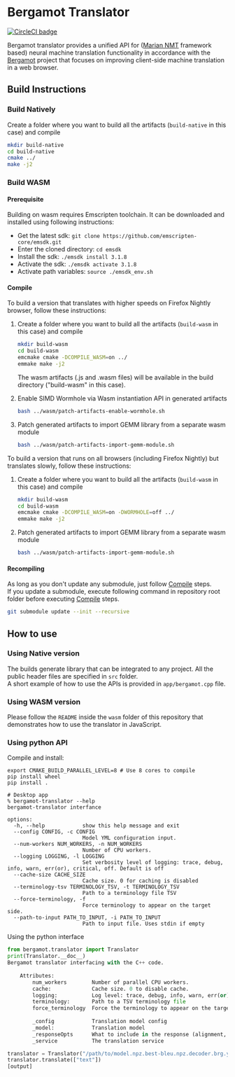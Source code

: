 # Bergamot Translator

[![CircleCI badge](https://img.shields.io/circleci/project/github/browsermt/bergamot-translator/main.svg?label=CircleCI)](https://circleci.com/gh/browsermt/bergamot-translator/)

Bergamot translator provides a unified API for ([Marian NMT](https://marian-nmt.github.io/) framework based) neural machine translation functionality in accordance with the [Bergamot](https://browser.mt/) project that focuses on improving client-side machine translation in a web browser.

## Build Instructions

### Build Natively
Create a folder where you want to build all the artifacts (`build-native` in this case) and compile

```bash
mkdir build-native
cd build-native
cmake ../
make -j2
```

### Build WASM
#### Prerequisite

Building on wasm requires Emscripten toolchain. It can be downloaded and installed using following instructions:

* Get the latest sdk: `git clone https://github.com/emscripten-core/emsdk.git`
* Enter the cloned directory: `cd emsdk`
* Install the sdk: `./emsdk install 3.1.8`
* Activate the sdk: `./emsdk activate 3.1.8`
* Activate path variables: `source ./emsdk_env.sh`

#### <a name="Compile"></a> Compile

To build a version that translates with higher speeds on Firefox Nightly browser, follow these instructions:

   1. Create a folder where you want to build all the artifacts (`build-wasm` in this case) and compile
       ```bash
       mkdir build-wasm
       cd build-wasm
       emcmake cmake -DCOMPILE_WASM=on ../
       emmake make -j2
       ```

       The wasm artifacts (.js and .wasm files) will be available in the build directory ("build-wasm" in this case).

   2. Enable SIMD Wormhole via Wasm instantiation API in generated artifacts
       ```bash
       bash ../wasm/patch-artifacts-enable-wormhole.sh
       ```

   3. Patch generated artifacts to import GEMM library from a separate wasm module
       ```bash
       bash ../wasm/patch-artifacts-import-gemm-module.sh
       ```

To build a version that runs on all browsers (including Firefox Nightly) but translates slowly, follow these instructions:

  1. Create a folder where you want to build all the artifacts (`build-wasm` in this case) and compile
      ```bash
      mkdir build-wasm
      cd build-wasm
      emcmake cmake -DCOMPILE_WASM=on -DWORMHOLE=off ../
      emmake make -j2
      ```

  2. Patch generated artifacts to import GEMM library from a separate wasm module
       ```bash
       bash ../wasm/patch-artifacts-import-gemm-module.sh
       ```

#### Recompiling
As long as you don't update any submodule, just follow [Compile](#Compile) steps.\
If you update a submodule, execute following command in repository root folder before executing
[Compile](#Compile) steps.
```bash
git submodule update --init --recursive
```


## How to use

### Using Native version

The builds generate library that can be integrated to any project. All the public header files are specified in `src` folder.\
A short example of how to use the APIs is provided in `app/bergamot.cpp` file.

### Using WASM version

Please follow the `README` inside the `wasm` folder of this repository that demonstrates how to use the translator in JavaScript.

### Using python API

Compile and install:
```
export CMAKE_BUILD_PARALLEL_LEVEL=8 # Use 8 cores to compile
pip install wheel
pip install .

# Desktop app
% bergamot-translator --help
bergamot-translator interfance

options:
  -h, --help            show this help message and exit
  --config CONFIG, -c CONFIG
                        Model YML configuration input.
  --num-workers NUM_WORKERS, -n NUM_WORKERS
                        Number of CPU workers.
  --logging LOGGING, -l LOGGING
                        Set verbosity level of logging: trace, debug, info, warn, err(or), critical, off. Default is off
  --cache-size CACHE_SIZE
                        Cache size. 0 for caching is disabled
  --terminology-tsv TERMINOLOGY_TSV, -t TERMINOLOGY_TSV
                        Path to a terminology file TSV
  --force-terminology, -f
                        Force terminology to appear on the target side.
  --path-to-input PATH_TO_INPUT, -i PATH_TO_INPUT
                        Path to input file. Uses stdin if empty
```
Using the python interface
```python
from bergamot.translator import Translator
print(Translator.__doc__)
Bergamot translator interfacing with the C++ code.
    
    Attributes:
        num_workers        Number of parallel CPU workers.
        cache:             Cache size. 0 to disable cache.
        logging:           Log level: trace, debug, info, warn, err(or), critical, off. Default is off
        terminology:       Path to a TSV terminology file
        force_terminology  Force the terminology to appear on the target side. May affect translation quality negatively.
        
        _config            Translation model config
        _model:            Translation model
        _responseOpts      What to include in the response (alignment, html restoration, etc..)
        _service           The translation service

translator = Translator("/path/to/model.npz.best-bleu.npz.decoder.brg.yml", terminology="/path/to/terminology.tsv")
translator.translate(["text"])
[output]
```
